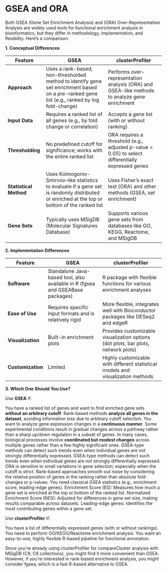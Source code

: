 # GSEA and ORA

Both GSEA (Gene Set Enrichment Analysis) and  (ORA) Over-Representation Analysis are widely used tools for functional enrichment analysis in bioinformatics, but they differ in methodology, implementation, and flexibility. 
Here’s a comparison:

**1. Conceptual Differences**
   
| Feature           | GSEA                                                                 | clusterProfiler                                                      |
|-------------------|----------------------------------------------------------------------|----------------------------------------------------------------------|
| **Approach**      | Uses a rank-based, non-thresholded method to identify gene set enrichment based on a pre-ranked gene list (e.g., ranked by log fold-change) | Performs over-representation analysis (ORA) and GSEA-like methods to analyze gene enrichment |
| **Input Data**    | Requires a ranked list of all genes (e.g., by fold change or correlation) | Accepts a gene list (with or without ranking)                        |
| **Thresholding**  | No predefined cutoff for significance; works with the entire ranked list | ORA requires a threshold (e.g., adjusted p-value < 0.05) to select differentially expressed genes |
| **Statistical Method** | Uses Kolmogorov-Smirnov–like statistics to evaluate if a gene set is randomly distributed or enriched at the top or bottom of the ranked list | Uses Fisher’s exact test (ORA) and other methods (GSEA, set enrichment) |
| **Gene Sets**     | Typically uses MSigDB (Molecular Signatures Database)                | Supports various gene sets from databases like GO, KEGG, Reactome, and MSigDB |


**2. Implementation Differences**
   
| Feature	      | GSEA	                                                                  | clusterProfiler                                                      |
|-----------------|--------------------------------------------------------------------------|----------------------------------------------------------------------|
| **Software**	      | Standalone Java-based tool, also available in R (fgsea and GSEABase packages)| R package with flexible functions for various enrichment analyses |
| **Ease of Use**	   | Requires specific input formats and is relatively rigid	| More flexible, integrates well with Bioconductor packages like DESeq2 and edgeR |
| **Visualization**   | Built-in enrichment plots	| Provides customizable visualization options (dot plots, bar plots, network plots) |
| **Customization**	| Limited	| Highly customizable with different statistical models and visualization methods |

**3. Which One Should You Use?**
   
Use **GSEA** if:

You have a ranked list of genes and want to find enriched gene sets **without an arbitrary cutoff**. Rank-based methods **analyze all genes in the dataset**, avoiding information loss due to arbitrary cutoff selection.
You want to analyze gene expression changes in a **continuous manner**. Some experimental conditions result in gradual changes across a pathway rather than a sharp up/down regulation in a subset of genes.
In many cases, biological processes involve **coordinated but modest changes** across multiple genes rather than a few highly significant ones. GSEA-type methods can detect such trends even when individual genes are not strongly differentially expressed.
GSEA-type methods can detect such trends even when individual genes are not strongly differentially expressed.
ORA is sensitive to small variations in gene selection, especially when the cutoff is strict.
Rank-based approaches smooth out noise by considering the relative position of genes in the ranking rather than absolute fold-changes or p-values.
You need classical GSEA statistics (e.g., enrichment score, leading-edge genes).
Enrichment Score (ES): Measures how much a gene set is enriched at the top or bottom of the ranked list.
Normalized Enrichment Score (NES): Adjusted for differences in gene set size, making results comparable across datasets.
Leading-edge genes: Identifies the most contributing genes within a gene set.

Use **clusterProfiler** if:

You have a list of differentially expressed genes (with or without rankings).
You need to perform GO/KEGG/Reactome enrichment analysis.
You want an easy-to-use, highly flexible R-based pipeline for functional annotation.

Since you're already using clusterProfiler for compareCluster analysis with MSigDB (C9, C6 collections), you might find it more convenient than GSEA. However, if you're interested in rank-based enrichment analysis, you might consider fgsea, which is a fast R-based alternative to GSEA.

